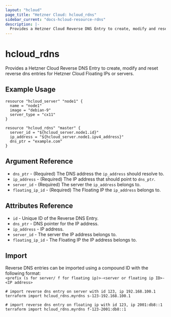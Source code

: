 ```yaml
---
layout: "hcloud"
page_title: "Hetzner Cloud: hcloud_rdns"
sidebar_current: "docs-hcloud-resource-rdns"
description: |-
  Provides a Hetzner Cloud Reverse DNS Entry to create, modify and reset reverse dns entries for Hetzner Cloud Floating IPs or servers.
---
```


# hcloud_rdns

Provides a Hetzner Cloud Reverse DNS Entry to create, modify and reset reverse dns entries for Hetzner Cloud Floating IPs or servers.

## Example Usage

```hcl
resource "hcloud_server" "node1" {
  name = "node1"
  image = "debian-9"
  server_type = "cx11"
}

resource "hcloud_rdns" "master" {
  server_id = "${hcloud_server.node1.id}"
  ip_address = "${hcloud_server.node1.ipv4_address}"
  dns_ptr = "example.com"
}
```

## Argument Reference

- `dns_ptr` - (Required) The DNS address the `ip_address` should resolve to.
- `ip_address` - (Required) The IP address that should point to `dns_ptr`.
- `server_id` - (Required) The server the `ip_address` belongs to.
- `floating_ip_id` - (Required) The Floating IP the `ip_address` belongs to.

## Attributes Reference

- `id` - Unique ID of the Reverse DNS Entry.
- `dns_ptr` - DNS pointer for the IP address.
- `ip_address` - IP address.
- `server_id` - The server the IP address belongs to.
- `floating_ip_id` - The Floating IP the IP address belongs to.

## Import

Reverse DNS entries can be imported using a compound ID with the following format:  
`<prefix (s for server/ f for floating ip)>-<server or floating ip ID>-<IP address>`

```
# import reverse dns entry on server with id 123, ip 192.168.100.1
terraform import hcloud_rdns.myrdns s-123-192.168.100.1

# import reverse dns entry on floating ip with id 123, ip 2001:db8::1
terraform import hcloud_rdns.myrdns f-123-2001:db8::1
```
